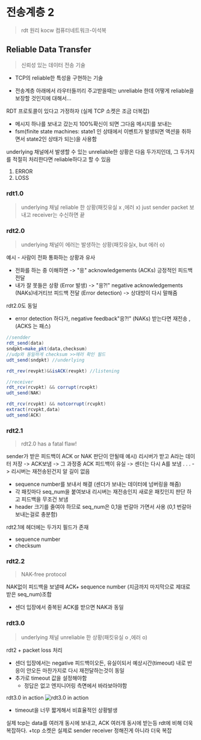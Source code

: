 # 전송계층 2
> rdt 원리
> kocw 컴퓨터네트워크-이석복

## Reliable Data Transfer
> 신뢰성 있는 데이터 전송 기술

- TCP의 reliable한 특성을 구현하는 기술

- 전송계층 아래에서 라우터들끼리 주고받을때는 unreliable 한데 어떻게 reliable을 보장할 것인지에 대해서...

RDT 프로토콜이 있다고 가정하자 (실제 TCP 소켓은 조금 더복잡) 
- 메시지 하나를 보내고 갔는지 100%확신이 되면 그다음 메시지를 보내는
- fsm(finite state machines: state1 인 상태에서 이벤트가 발생되면 액션을 취하면서 state2인 상태가 되는)을 사용함

underlying 채널에서 발생할 수 있는 unreliable한 상황은
다음 두가지인데, 그 두가지를 적절히 처리한다면 reliable하다고 할 수 있음
1. ERROR
2. LOSS

### rdt1.0 
> underlying 채널 reliable 한 상황(패킷유실 x ,에러 x)
just sender packet 보내고 receiver는 수신하면 끝

### rdt2.0
> underlying 채널이 에러는 발생하는 상황(패킷유실x, but 에러 o) 

예시 - 사람이 전화 통화하는 상황과 유사
- 전화를 하는 중 이해하면 -> "응" acknowledgements (ACKs) 긍정적인 피드백 전달
- 내가 잘 못들은 상황 (Error 발생) -> "응?!" negative acknowledgements (NAKs)네거티브 피드백 전달 (Error detection) -> 상대방이 다시 말해줌

rdt2.0도 동일
- error detection 하다가, negative feedback"응?!" (NAKs) 받는다면 재전송 ,(ACKS 는 패스)
```java
//sendder
rdt_send(data)
sndpkt=make_pkt(data,checksum)
//udp와 동일하게 checksum >>에러 확인 필드
udt_send(sndpkt) //underlying

rdt_rev(revpkt)&&isACK(revpkt) //listening

//receiver
rdt_rcv(rcvpkt) && corrupt(rcvpkt)
udt_send(NAK)

rdt_rcv(rcvpkt) && notcorrupt(rcvpkt)
extract(rcvpkt,data)
udt_send(ACK)
```
### rdt2.1
> rdt2.0 has a fatal flaw!

sender가 받은 피드백이 ACK or NAK 판단이 안될때
예시) 리시버가 받고 A라는 데이터 저장 -> ACK보냄 -> 그 과정중 ACK 피드백이 유실 -> 센더는 다시 A를 보냄 . . . -> 리시버는 재전송된건지 알 길이 없음
- sequence number를 보내서 해결 (센더가 보내는 데이터에 넘버링을 해줌)
- 각 패킷마다 seq_num을 붙여보내 리시버는 재전송인지 새로운 패킷인지 판단 하고 피드백을 무조건 보냄
- header 크기를 줄여야 하므로 seq_num은 0,1을 번갈아 가면서 사용 (0,1 번갈아 보내는걸로 충분함)

rdt2.1에 헤더에는 두가지 필드가 존재 
- sequence number
- checksum


### rdt2.2
> NAK-free protocol

NAK없이 피드백을 보낼때
ACK+ sequence number (지금까지 마지막으로 제대로 받은 seq_num)조합
- 센더 입장에서 중복된 ACK를 받으면 NAK과 동일

### rdt3.0
> underlying 채널 unreliable 한 상황(패킷유실 o ,에러 o)

rdt2 + packet loss 처리
- 센더 입장에서는 negative 피드백이오든, 유실이되서 예상시간(timeout) 내로 반응이 안오든 마찬가지로 다시 재전달하는것이 동일
- 추가로 timeout 값을 설정해야함
	- 정답은 없고 엔지니어링 측면에서 바라보아야함

 rdt3.0 in action
![rdt3.0 in action](https://i.ibb.co/h9L0XSM/image.png)
- timeout을 너무 짧게해서 비효율적인 상황발생

실제 tcp는 data를 여러개 동시에 보내고, ACK 여러개 동시에 받는등 rdt에 비해 더욱 복잡하다.
+tcp 소켓은 실제로 sender receiver 정해진게 아니라 더욱 복잡

